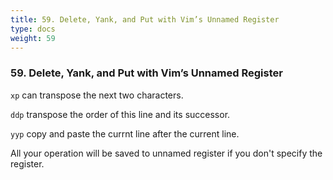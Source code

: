 ```yaml
---
title: 59. Delete, Yank, and Put with Vim’s Unnamed Register
type: docs
weight: 59
---
```


### 59. Delete, Yank, and Put with Vim’s Unnamed Register

`xp` can transpose the next two characters.

`ddp` transpose the order of this line and its successor.

`yyp` copy and paste the currnt line after the current line.

All your operation will be saved to unnamed register if you don't specify the register. 
